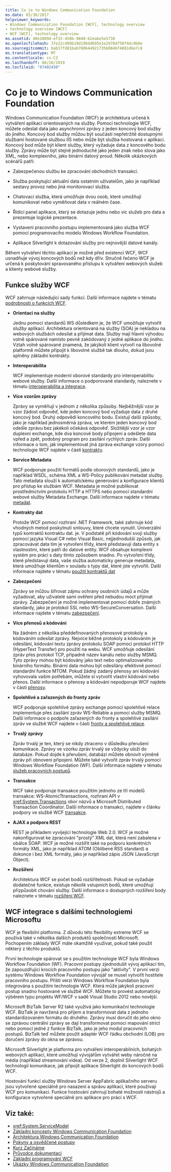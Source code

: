 ```yaml
---
title: Co je to Windows Communication Foundation
ms.date: 03/30/2017
helpviewer_keywords:
- Windows Communication Foundation [WCF], technology overview
- technology overview [WCF]
- WCF [WCF], technology overview
ms.assetid: 40e1009d-ef15-450b-9848-62eabe5e5738
ms.openlocfilehash: 37e12c499b19d196dd695e1e2970d750f4dc9b0e
ms.sourcegitcommit: bab17fd81bab7886449217356084bf4881d6e7c8
ms.translationtype: MT
ms.contentlocale: cs-CZ
ms.lasthandoff: 06/26/2019
ms.locfileid: "67402430"
---
```

# <a name="what-is-windows-communication-foundation"></a>Co je to Windows Communication Foundation
Windows Communication Foundation (WCF) je architektura určená k vytváření aplikací orientovaných na služby. Pomocí technologie WCF, můžete odeslat data jako asynchronní zprávy z jeden koncový bod služby do jiného. Koncový bod služby můžou být součástí nepřetržitě dostupnými službami hostované službou IIS nebo může být služba hostovaná v aplikaci. Koncový bod může být klient služby, který vyžaduje data z koncového bodu služby. Zprávy může být stejně jednoduché jako jeden znak nebo slova jako XML, nebo komplexního, jako binární datový proud. Několik ukázkových scénářů patří:

- Zabezpečenou službu ke zpracování obchodních transakcí.

- Služba poskytující aktuální data ostatním uživatelům, jako je například sestavy provoz nebo jiná monitorovací služba.

- Chatovací služba, která umožňuje dvou osob, které umožňují komunikovat nebo vyměňovat data v reálném čase.

- Řídicí panel aplikace, který se dotazuje jednu nebo víc služeb pro data a prezentuje logické prezentace.

- Vystavení pracovního postupu implementovaná jako služba WCF pomocí programovacího modelu Windows Workflow Foundation.

- Aplikace Silverlight k dotazování služby pro nejnovější datové kanály.

Během vytváření těchto aplikací je možné před existenci WCF, WCF usnadňuje vývoj koncových bodů než kdy dřív. Stručně řečeno WCF je určená k poskytování spravovaného přístupu k vytváření webových služeb a klienty webové služby.

## <a name="features-of-wcf"></a>Funkce služby WCF

WCF zahrnuje následující sady funkcí. Další informace najdete v tématu [podrobnosti o funkcích WCF](../../../docs/framework/wcf/feature-details/index.md).

- **Orientaci na služby**

     Jednu pomocí standardů WS důsledkem je, že WCF umožňuje vytvořit *služby* aplikací. Architektura orientovaná na služby (SOA) je nekladou na webových službách odesílat a přijímat data. Služby mají hlavní výhodou volně spárované namísto pevně zakódovaný z jedné aplikace do jiného. Vztah volně spárované znamená, že jakýkoli klient vytvoří na libovolné platformě můžete připojit k libovolné službě tak dlouho, dokud jsou splněny základní kontrakty.

- **Interoperabilita**

     WCF implementuje moderní oborové standardy pro interoperabilitu webové služby. Další informace o podporované standardy, naleznete v tématu [interoperabilita a integrace](../../../docs/framework/wcf/feature-details/interoperability-and-integration.md).

- **Více vzorům zprávy**

     Zprávy se vyměňují v jednom z několika způsoby. Nejběžnější vzor je vzor žádost odpověď, kde jeden koncový bod vyžaduje data z druhé koncový bod. Druhý odpovědi koncového bodu. Existují další způsoby, jako je například jednosměrná zpráva, ve kterém jeden koncový bod odešle zprávu bez jakékoli očekává odpověď. Složitější vzor je vzor duplexní exchange, kde dva koncové body připojení a odešlete data vpřed a zpět, podobný program pro zasílání rychlých zpráv. Další informace o tom, jak implementovat jiná zpráva exchange vzory pomocí technologie WCF najdete v části [kontrakty](../../../docs/framework/wcf/feature-details/contracts.md).

- **Service Metadata**

     WCF podporuje použití formátů podle oborových standardů, jako je například WSDL, schéma XML a WS-Policy publikování metadat služby. Tato metadata slouží k automatickému generování a konfigurace klientů pro přístup ke službám WCF. Metadata je možné publikovat prostřednictvím protokolu HTTP a HTTPS nebo pomocí standardní webové služby Metadata Exchange. Další informace najdete v tématu [metadat](../../../docs/framework/wcf/feature-details/metadata.md).

- **Kontrakty dat**

     Protože WCF pomocí rozhraní .NET Framework, také zahrnuje kód vhodných metod poskytnutí smlouvy, které chcete vynutit. Univerzální typů kontraktů kontraktu dat. je. V podstatě při kódování svojí služby pomocí jazyka Visual C# nebo Visual Basic, nejjednodušší způsob, jak zpracovávat data tím je vytvoření třídy, které představují data entity s vlastnostmi, které patří do datové entity. WCF obsahuje komplexní systém pro práci s daty tímto způsobem snadno. Po vytvoření třídy, které představují data, vaše služba automaticky generuje metadata, která umožňuje klientům v souladu s typy dat, které jste vytvořili. Další informace najdete v tématu [použití kontraktů dat](../../../docs/framework/wcf/feature-details/using-data-contracts.md)

- **Zabezpečení**

     Zprávy se můžou šifrovat zájmu ochrany osobních údajů a může vyžadovat, aby uživatelé sami ověření před nebudou moct přijímat zprávy. Zabezpečení je možné implementovat pomocí dobře známých standardy, jako je protokol SSL nebo WS-SecureConversation. Další informace najdete v tématu [zabezpečení](../../../docs/framework/wcf/feature-details/security.md).

- **Více přenosů a kódování**

     Na žádném z několika předdefinovaných přenosové protokoly a kódováním odesílat zprávy. Nejvíce běžné protokoly a kódováním je odesílání, kódování textu zprávy protokolu SOAP pomocí protokol HTTP (HyperText Transfer) pro použití na webu. WCF umožňuje odesílání zpráv přes protokol TCP, případně název kanálu nebo služby MSMQ. Tyto zprávy mohou být kódovány jako text nebo optimalizovaného binárního formátu.  Binární data mohou být odesílány efektivně pomocí standardní funkce MTOM. Pokud žádný zadaný přenosy ani kódování vyhovovala vašim potřebám, můžete si vytvořit vlastní kódování nebo přenos. Další informace o přenosy a kódování nepodporuje WCF najdete v části [přenosy](../../../docs/framework/wcf/feature-details/transports.md).

- **Spolehlivé a zařazených do fronty zpráv**

     WCF podporuje spolehlivé zprávy exchange pomocí spolehlivé relace implementuje přes zasílání zpráv WS-Reliable a pomocí služby MSMQ. Další informace o podpoře zařazených do fronty a spolehlivé zasílání zpráv ve službě WCF najdete v části [fronty a spolehlivé relace](../../../docs/framework/wcf/feature-details/queues-and-reliable-sessions.md).

- **Trvalý zprávy**

     Zpráv trvalý je ten, který se nikdy ztraceno v důsledku přerušení komunikace. Zprávy ve vzorku zpráv trvalý se vždycky uloží do databáze. Pokud dojde k přerušení, databázi můžete obnovit výměně zpráv při obnovení připojení. Můžete také vytvořit zpráv trvalý pomocí Windows Workflow Foundation (WF). Další informace najdete v tématu [služeb pracovních postupů](../../../docs/framework/wcf/feature-details/workflow-services.md).

- **Transakce**

     WCF také podporuje transakce použitím jednoho ze tří modelů transakce: WS-AtomicTtransactions, rozhraní API v <xref:System.Transactions> obor názvů a Microsoft Distributed Transaction Coordinator. Další informace o transakci, najdete v článku podpory ve službě WCF [transakce](../../../docs/framework/wcf/feature-details/transactions-in-wcf.md).

- **AJAX a podpora REST**

     REST je příkladem vyvíjející technologie Web 2.0. WCF je možné nakonfigurovat ke zpracování "prostý" XML dat, která není zabalena v obálce SOAP. WCF je možné rozšířit také na podporu konkrétních formáty XML, jako je například ATOM (Oblíbené RSS standard) a dokonce i bez XML formáty, jako je například zápis JSON (JavaScript Object).

- **Rozšíření**

     Architektura WCF se počet bodů rozšiřitelnosti. Pokud se vyžaduje dodatečné funkce, existuje několik vstupních bodů, které umožňují přizpůsobit chování služby. Další informace o dostupných rozšíření body naleznete v tématu [rozšíření WCF](../../../docs/framework/wcf/extending/index.md).

## <a name="wcf-integration-with-other-microsoft-technologies"></a>WCF integrace s dalšími technologiemi Microsoftu

WCF je flexibilní platforma. Z důvodu této flexibility extreme WCF se používá také v několika dalších produktů společnosti Microsoft. Pochopením základy WCF máte okamžitě využívat, pokud také použít některý z těchto produktů.

První technologie spárovat se s použitím technologie WCF byla Windows Workflow Foundation (WF). Pracovní postupy zjednodušit vývoj aplikací tím, že zapouzdřující krocích pracovního postupu jako "aktivity". V první verzi systému Windows Workflow Foundation vývojář se musel vytvořit hostitele pracovního postupu. Příští verzi Windows Workflow Foundation byla integrována s použitím technologie WCF. Která může jakýkoli pracovní postup snadno hostované ve službě WCF. Můžete to provést automaticky výběrem typu projektu WF/WCF v sadě Visual Studio 2012 nebo novější.

Microsoft BizTalk Server R2 také využívá jako komunikační technologie WCF. BizTalk je navržená pro příjem a transformovat data z jednoho standardizovaném formátu do druhého. Zprávy musí doručit do jeho okno se zprávou centrální zprávy se dají transformovat pomocí mapování strict nebo pomocí jedné z funkce BizTalk, jako je jeho modul pracovních postupů. BizTalk teď můžete použít adaptér WCF řádku obchodní (LOB) pro doručení zprávy do okna se zprávou.

Microsoft Silverlight je platforma pro vytváření interoperabilních, bohatých webových aplikací, které umožňují vývojářům vytvářet weby náročné na média (například streamování videa). Od verze 2, doplnil Silverlight WCF technologií komunikace, jak připojit aplikace Silverlight do koncových bodů WCF.

Hostování funkcí služby Windows Server AppFabric aplikačního serveru jsou vytvořené speciálně pro nasazení a správu aplikací, které používají WCF pro komunikaci. Funkce hostování zahrnují bohaté možnosti nástrojů a konfigurace vytvořené speciálně pro aplikace pro práci s WCF.

## <a name="see-also"></a>Viz také:

- <xref:System.ServiceModel>
- [Základní koncepty Windows Communication Foundation](../../../docs/framework/wcf/fundamental-concepts.md)
- [Architektura Windows Communication Foundation](../../../docs/framework/wcf/architecture.md)
- [Pokyny a osvědčené postupy](../../../docs/framework/wcf/guidelines-and-best-practices.md)
- [Kurz Začínáme](../../../docs/framework/wcf/getting-started-tutorial.md)
- [Průvodce dokumentací](../../../docs/framework/wcf/guide-to-the-documentation.md)
- [Základní programování WCF](../../../docs/framework/wcf/basic-wcf-programming.md)
- [Ukázky Windows Communication Foundation](https://docs.microsoft.com/previous-versions/dotnet/netframework-3.5/ms751514%28v=vs.90%29)
